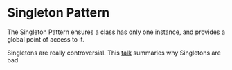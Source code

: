 # Singleton Pattern

The Singleton Pattern ensures a class has only one instance, and provides a global point of access to it.</br>

Singletons are really controversial. This [talk](https://www.youtube.com/watch?v=-FRm3VPhseI) summaries why Singletons are bad